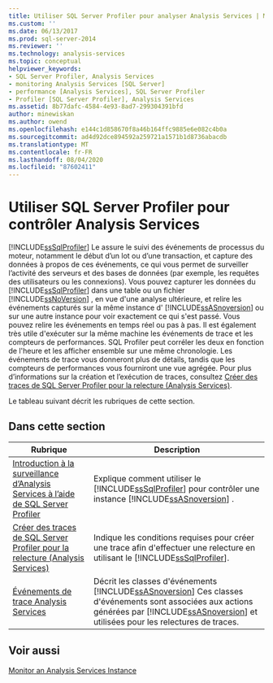 ```yaml
---
title: Utiliser SQL Server Profiler pour analyser Analysis Services | Microsoft Docs
ms.custom: ''
ms.date: 06/13/2017
ms.prod: sql-server-2014
ms.reviewer: ''
ms.technology: analysis-services
ms.topic: conceptual
helpviewer_keywords:
- SQL Server Profiler, Analysis Services
- monitoring Analysis Services [SQL Server]
- performance [Analysis Services], SQL Server Profiler
- Profiler [SQL Server Profiler], Analysis Services
ms.assetid: 8b77dafc-4584-4e93-8ad7-299304391bfd
author: minewiskan
ms.author: owend
ms.openlocfilehash: e144c1d858670f8a46b164ffc9885e6e082c4b0a
ms.sourcegitcommit: ad4d92dce894592a259721a1571b1d8736abacdb
ms.translationtype: MT
ms.contentlocale: fr-FR
ms.lasthandoff: 08/04/2020
ms.locfileid: "87602411"
---
```

# <a name="use-sql-server-profiler-to-monitor-analysis-services"></a>Utiliser SQL Server Profiler pour contrôler Analysis Services
  [!INCLUDE[ssSqlProfiler](../../includes/sssqlprofiler-md.md)] Le assure le suivi des événements de processus du moteur, notamment le début d’un lot ou d’une transaction, et capture des données à propos de ces événements, ce qui vous permet de surveiller l’activité des serveurs et des bases de données (par exemple, les requêtes des utilisateurs ou les connexions). Vous pouvez capturer les données du [!INCLUDE[ssSqlProfiler](../../includes/sssqlprofiler-md.md)] dans une table ou un fichier [!INCLUDE[ssNoVersion](../../includes/ssnoversion-md.md)] , en vue d'une analyse ultérieure, et relire les événements capturés sur la même instance d' [!INCLUDE[ssASnoversion](../../includes/ssasnoversion-md.md)] ou sur une autre instance pour voir exactement ce qui s'est passé. Vous pouvez relire les événements en temps réel ou pas à pas. Il est également très utile d'exécuter sur la même machine les événements de trace et les compteurs de performances. SQL Profiler peut corréler les deux en fonction de l'heure et les afficher ensemble sur une même chronologie. Les événements de trace vous donneront plus de détails, tandis que les compteurs de performances vous fourniront une vue agrégée. Pour plus d’informations sur la création et l’exécution de traces, consultez [Créer des traces de SQL Server Profiler pour la relecture &#40;Analysis Services&#41;](create-profiler-traces-for-replay-analysis-services.md).  
  
 Le tableau suivant décrit les rubriques de cette section.  
  
## <a name="in-this-section"></a>Dans cette section  
  
|Rubrique|Description|  
|-----------|-----------------|  
|[Introduction à la surveillance d’Analysis Services à l’aide de SQL Server Profiler](introduction-to-monitoring-analysis-services-with-sql-server-profiler.md)|Explique comment utiliser le [!INCLUDE[ssSqlProfiler](../../includes/sssqlprofiler-md.md)] pour contrôler une instance [!INCLUDE[ssASnoversion](../../includes/ssasnoversion-md.md)] .|  
|[Créer des traces de SQL Server Profiler pour la relecture &#40;Analysis Services&#41;](create-profiler-traces-for-replay-analysis-services.md)|Indique les conditions requises pour créer une trace afin d'effectuer une relecture en utilisant le [!INCLUDE[ssSqlProfiler](../../includes/sssqlprofiler-md.md)].|  
|[Événements de trace Analysis Services](https://docs.microsoft.com/bi-reference/trace-events/analysis-services-trace-events)|Décrit les classes d'événements [!INCLUDE[ssASnoversion](../../includes/ssasnoversion-md.md)] Ces classes d'événements sont associées aux actions générées par [!INCLUDE[ssASnoversion](../../includes/ssasnoversion-md.md)] et utilisées pour les relectures de traces.|  
  
## <a name="see-also"></a>Voir aussi  
 [Monitor an Analysis Services Instance](monitor-an-analysis-services-instance.md)  
  
  
